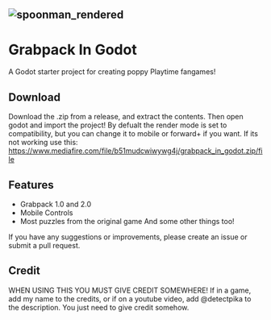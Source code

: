 ## ![spoonman_rendered](https://github.com/user-attachments/assets/dcd5efc5-0de3-4911-9ae9-a925e8cad586)

# Grabpack In Godot
A Godot starter project for creating poppy Playtime fangames!

## Download

Download the .zip from a release, and extract the contents. Then open godot and import the project! By defualt the render mode is set to compatibility, but you can change it to mobile or forward+ if you want.
If its not working use  this: https://www.mediafire.com/file/b51mudcwiwywg4j/grabpack_in_godot.zip/file

## Features

- Grabpack 1.0 and 2.0
- Mobile Controls
- Most puzzles from the original game
And some other things too!

If you have any suggestions or improvements, please create an issue or submit a pull request.

## Credit

WHEN USING THIS YOU MUST GIVE CREDIT SOMEWHERE! If in a game, add my name to the credits, or if on a youtube video, add @detectpika to the description. You just need to give credit somehow.
